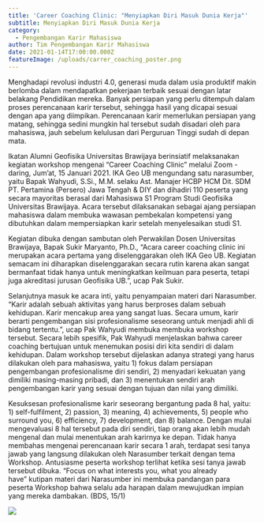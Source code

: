 ```yaml
---
title: 'Career Coaching Clinic: "Menyiapkan Diri Masuk Dunia Kerja"'
subtitle: Menyiapkan Diri Masuk Dunia Kerja
category:
  - Pengembangan Karir Mahasiswa
author: Tim Pengembangan Karir Mahasiswa
date: 2021-01-14T17:00:00.000Z
featureImage: /uploads/carrer_coaching_poster.png
---
```



Menghadapi revolusi industri 4.0, generasi muda dalam usia produktif makin berlomba dalam mendapatkan pekerjaan terbaik sesuai dengan latar belakang Pendidikan mereka. Banyak persiapan yang perlu ditempuh dalam proses perencanaan karir tersebut, sehingga hasil yang dicapai sesuai dengan apa yang diimpikan. Perencanaan karir memerlukan persiapan yang matang, sehingga sedini mungkin hal tersebut sudah disadari oleh para mahasiswa, jauh sebelum kelulusan dari Perguruan Tinggi sudah di depan mata.

Ikatan Alumni Geofisika Universitas Brawijaya berinsiatif melaksanakan kegiatan workshop mengenai “Career Coaching Clinic” melalui Zoom - daring, Jum’at, 15 Januari 2021. IKA Geo UB mengundang satu narasumber, yaitu Bapak Wahyudi, S.Si., M.M. selaku Ast. Manajer HCBP HCM Dit. SDM PT. Pertamina (Persero) Jawa Tengah & DIY dan dihadiri 110 peserta yang secara mayoritas berasal dari Mahasiswa S1 Program Studi Geofisika Universitas Brawijaya. Acara tersebut dilaksanakan sebagai ajang persiapan mahasiswa dalam membuka wawasan pembekalan kompetensi yang dibutuhkan dalam mempersiapkan karir setelah menyelesaikan studi S1.

Kegiatan dibuka dengan sambutan oleh Perwakilan Dosen Universitas Brawijaya, Bapak Sukir Maryanto, Ph.D., “Acara career coaching clinic ini merupakan acara pertama yang diselenggarakan oleh IKA Geo UB. Kegiatan semacam ini diharapkan diselenggarakan secara rutin karena akan sangat bermanfaat tidak hanya untuk meningkatkan keilmuan para peserta, tetapi juga akreditasi jurusan Geofisika UB.”, ucap Pak Sukir.

Selanjutnya masuk ke acara inti, yaitu penyampaian materi dari Narasumber. “Karir adalah sebuah aktivitas yang harus berproses dalam sebuah kehidupan. Karir mencakup area yang sangat luas. Secara umum, karir berarti pengembangan sisi profesionalisme seseorang untuk menjadi ahli di bidang tertentu.”, ucap Pak Wahyudi membuka membuka workshop tersebut. Secara lebih spesifik, Pak Wahyudi menjelaskan bahwa career coaching bertujuan untuk menemukan posisi diri kita sendiri di dalam kehidupan. Dalam workshop tersebut dijelaskan adanya strategi yang harus dilakukan oleh para mahasiswa, yaitu 1) fokus dalam persiapan pengembangan profesionalisme diri sendiri, 2) menyadari kekuatan yang dimiliki masing-masing pribadi, dan 3) menentukan sendiri arah pengembangan karir yang sesuai dengan tujuan dan nilai yang dimiliki.

Kesuksesan profesionalisme karir seseorang bergantung pada 8 hal, yaitu: 1) self-fulfilment, 2) passion, 3) meaning, 4) achievements, 5) people who surround you, 6) efficiency, 7) development, dan 8) balance. Dengan mulai mengevaluasi 8 hal tersebut pada diri sendiri, tiap orang akan lebih mudah mengenal dan mulai menentukan arah karirnya ke depan. Tidak hanya membahas mengenai perencanaan karir secara 1 arah, terdapat sesi tanya jawab yang langsung dilakukan oleh Narasumber terkait dengan tema Workshop. Antusiasme peserta workshop terlihat ketika sesi tanya jawab tersebut dibuka. “Focus on what interests you, what you already have” kutipan materi dari Narasumber ini membuka pandangan para peserta Workshop bahwa selalu ada harapan dalam mewujudkan impian yang mereka dambakan. (BDS, 15/1)

![](/uploads/carre_coaching01.png)